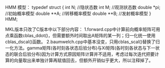 HMM 模型：
typedef struct
{
	int N;			//隐状态数
	int M;			//观测状态数
	double *pi;		//初始概率模型
	double **A;		//转移概率模型
	double **B;		//发射概率模型
} HMM;

MKL版本只改了C版本中以下部分内容：
1.forward.cpp中计算前向概率矩阵可用点乘函数cblas_ddot()，但需要额外时间取出A矩阵的某一列；归一化统一使用cblas_dscal()函数。
2.baumwelch.cpp中基本没变，只用cblas_scal()替换了归一化方法。gamma矩阵(各时刻各状态后验分布)与Xi矩阵(各时刻各状态与下一状态的联合后验分布)因为计算方式原因矩阵计算并不适用，考虑过每次迭代把要计算的向量取出来单独计算再赋值回去，但额外开销似乎更大，所以注释掉了。

